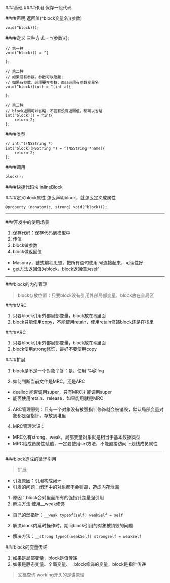 ###基础
####作用
保存一段代码

####声明
返回值(^block变量名)(参数)
```
void(^block)();
```

####定义
三种方式 = ^(参数){};
```
// 第一种
void(^block)() = ^{

};

// 第二种
// 如果没有参数，参数可以隐藏；
// 如果有参数，必须要写参数，而且必须有参数变量名
void(^block)(int) = ^(int a){

};

// 第三种
// block返回可以省略，不管有没有返回值，都可以省略
int(^block)() = ^int{
    return 2;
};
```
####类型
```
// int(^)(NSString *)
int(^block)(NSString *) = ^(NSString *name){
    return 2;
};
```

####调用
```
block();
```

####快捷代码块
inlineBlock

####定义block属性
怎么声明block，就怎么定义成属性
```
@property (nonatomic, strong) void(^block)();
```

---

###开发中的使用场景
1. 保存代码：保存代码到模型中
2. 传值
3. block做参数
4. block做返回值
  - Masonry，链式编程思想，把所有语句使用.号连接起来，可读性好
  - get方法返回值为block，block返回值为self

---

###block的内存管理
> block存放位置：只要block没有引用外部局部变量，block放在全局区

####MRC
1. 只要block引用外部局部变量，block放在`栈`里面
2. block只能使用copy，不能使用retain，使用retain修饰block还是在栈里

####ARC
1. 只要block引用外部局部变量，block放在`堆`里面
2. block使用strong修饰，最好不要使用copy

####扩展

1. block是不是一个对象？答：是。使用'%@'log

2. 如何判断当前文件是MRC，还是ARC
  - dealloc 能否调用super，只有MRC才能调用super
  - 能否使用retain、release，如果能用就是MRC

3. ARC管理原则：只有一个对象没有被强指针修饰就会被销毁，默认局部变量对象都是强指针，存放到堆里

4. MRC管理常识：
  - MRC么有strong、weak，局部变量对象就是相当于基本数据类型
  - MRC给成员属性赋值，一定要使用set方法，不能直接访问下划线成员属性

---

###block造成的循环引用
> 扩展
- 引发原因：引用构成闭环
- 引发的问题：闭环中的对象都不会销毁，造成内存泄漏

1. 原因：block会对里面所有的强指针变量强引用
2. 解决方法:使用__weak修饰
  - 自己的弱指针：`__weak typeof(self) weakSelf = self`
3. 解决block内延时操作时，期间block引用的对象被销毁的问题
  - 解决方法：`__strong typeof(weakSelf) strongSelf = weakSelf`

###block的变量传递
1. 如果是局部变量，block是值传递
2. 如果是静态变量、全局变量、__block修饰的变量，block是指针传递

> 文档查询
working开头的是讲原理

